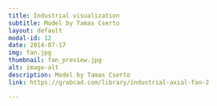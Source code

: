 ```yaml
---
title: Industrial visualization
subtitle: Model by Tamas Cserto
layout: default
modal-id: 12
date: 2014-07-17
img: fan.jpg
thumbnail: fan_preview.jpg
alt: image-alt
description: Model by Tamas Cserto
link: https://grabcad.com/library/industrial-axial-fan-2

---
```

